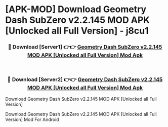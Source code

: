 # [APK-MOD] Download Geometry Dash SubZero v2.2.145 MOD APK [Unlocked all Full Version] - j8cu1


<div align="center">
<h3>🔴 Download [Server1] 👉👉 <a href="https://apk-comot.site?title=Geometry_Dash_SubZero_v2.2.145_MOD_APK_[Unlocked_all_Full_Version]">Geometry Dash SubZero v2.2.145 MOD APK [Unlocked all Full Version] Mod Apk</a></h3><br>
<h3>🔴 Download [Server2] 👉👉 <a href="https://apk-comot.site?title=Geometry_Dash_SubZero_v2.2.145_MOD_APK_[Unlocked_all_Full_Version]">Geometry Dash SubZero v2.2.145 MOD APK [Unlocked all Full Version] Mod Apk</a></h3>
</div>



Download Geometry Dash SubZero v2.2.145 MOD APK [Unlocked all Full Version] 

Download Geometry Dash SubZero v2.2.145 MOD APK [Unlocked all Full Version] Mod For Android